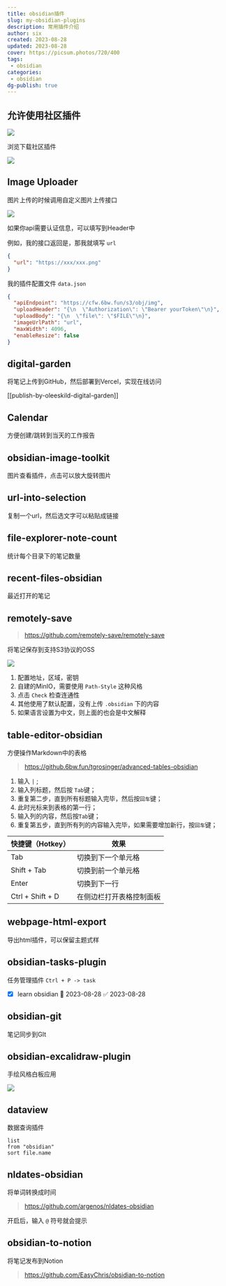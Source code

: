 ```yaml
---
title: obsidian插件
slug: my-obsidian-plugins
description: 常用插件介绍
author: six
created: 2023-08-28
updated: 2023-08-28
cover: https://picsum.photos/720/400
tags:
 - obsidian
categories:
 - obsidian
dg-publish: true
---
```

## 允许使用社区插件

![](https://s.sixmillions.cn/img/2023/08/28/005955483.png)

浏览下载社区插件

![](https://s.sixmillions.cn/img/2023/08/28/010046829.png)

## Image Uploader

图片上传的时候调用自定义图片上传接口

![](https://s.sixmillions.cn/img/2023/09/06/021519104.png)

如果你api需要认证信息，可以填写到Header中

例如，我的接口返回是，那我就填写 `url`

```json
{
  "url": "https://xxx/xxx.png"
}
```

我的插件配置文件 `data.json`

```json
{
  "apiEndpoint": "https://cfw.6bw.fun/s3/obj/img",
  "uploadHeader": "{\n  \"Authorization\": \"Bearer yourToken\"\n}",
  "uploadBody": "{\n  \"file\": \"$FILE\"\n}",
  "imageUrlPath": "url",
  "maxWidth": 4096,
  "enableResize": false
}
```

## digital-garden

将笔记上传到GitHub，然后部署到Vercel，实现在线访问

[[publish-by-oleeskild-digital-garden]]

## Calendar

方便创建/跳转到当天的工作报告

## obsidian-image-toolkit

图片查看插件，点击可以放大旋转图片

## url-into-selection

复制一个url，然后选文字可以粘贴成链接

## file-explorer-note-count

统计每个目录下的笔记数量

## recent-files-obsidian

最近打开的笔记

## remotely-save

> https://github.com/remotely-save/remotely-save

将笔记保存到支持S3协议的OSS

![](https://s.sixmillions.cn/img/2023/08/28/043509403.png)

1. 配置地址，区域，密钥
2. 自建的MinIO，需要使用 `Path-Style` 这种风格
3. 点击 `Check` 检查连通性
4. 其他使用了默认配置，没有上传 `.obsidian` 下的内容
5. 如果语言设置为中文，则上面的也会是中文解释

## table-editor-obsidian

方便操作Markdown中的表格

> https://github.6bw.fun/tgrosinger/advanced-tables-obsidian

1. 输入 `|` ;
2. 输入列标题，然后按 `Tab`键；
3. 重复第二步，直到所有标题输入完毕，然后按`回车`键；
4. 此时光标来到表格的第一行；
5. 输入列的内容，然后按`Tab`键；
6. 重复第五步，直到所有列的内容输入完毕，如果需要增加新行，按`回车`键；

| 快捷键（Hotkey） | 效果                     |
| ---------------- | ------------------------ |
| Tab              | 切换到下一个单元格       |
| Shift + Tab      | 切换到前一个单元格       |
| Enter            | 切换到下一行             |
| Ctrl + Shift + D | 在侧边栏打开表格控制面板 |

## webpage-html-export

导出html插件，可以保留主题式样

## obsidian-tasks-plugin

任务管理插件  `Ctrl + P -> task`

- [x] learn obsidian 📅 2023-08-28 ✅ 2023-08-28
## obsidian-git

笔记同步到GIt

## obsidian-excalidraw-plugin

手绘风格白板应用

![](https://s.sixmillions.cn/img/2023/08/28/055434725.png)

## dataview

数据查询插件

```dataview
list
from "obsidian"
sort file.name
```

## nldates-obsidian

将单词转换成时间

> https://github.com/argenos/nldates-obsidian

开启后，输入 `@` 符号就会提示

## obsidian-to-notion

将笔记发布到Notion

> https://github.com/EasyChris/obsidian-to-notion

